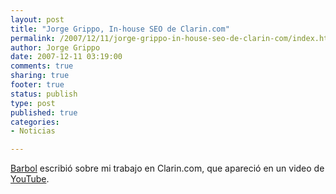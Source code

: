 ```yaml
--- 
layout: post
title: "Jorge Grippo, In-house SEO de Clarin.com"
permalink: /2007/12/11/jorge-grippo-in-house-seo-de-clarin-com/index.html
author: Jorge Grippo
date: 2007-12-11 03:19:00
comments: true
sharing: true
footer: true
status: publish
type: post
published: true
categories: 
- Noticias

---
```

<!-- 43 -->
<a href="http://www.barbol.com/index.php/2007/11/29/jorge-grippo-in-house-seo-de-clarincom/">Barbol</a> escribió sobre mi trabajo en Clarin.com, que apareció en un video de <a href="http://www.youtube.com/watch?v=lMooeQpUGCU&amp;e">YouTube</a>.

